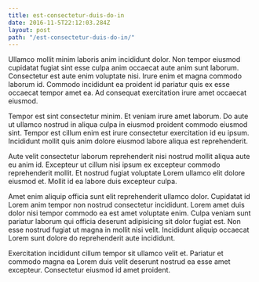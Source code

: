 ```yaml
---
title: est-consectetur-duis-do-in
date: 2016-11-5T22:12:03.284Z
layout: post
path: "/est-consectetur-duis-do-in/"
---
```


Ullamco mollit minim laboris anim incididunt dolor. Non tempor eiusmod cupidatat fugiat sint esse culpa anim occaecat aute anim sunt laborum. Consectetur est aute enim voluptate nisi. Irure enim et magna commodo laborum id. Commodo incididunt ea proident id pariatur quis ex esse occaecat tempor amet ea. Ad consequat exercitation irure amet occaecat eiusmod.

Tempor est sint consectetur minim. Et veniam irure amet laborum. Do aute ut ullamco nostrud in aliqua culpa in eiusmod proident commodo eiusmod sint. Tempor est cillum enim est irure consectetur exercitation id eu ipsum. Incididunt mollit quis anim dolore eiusmod labore aliqua est reprehenderit.

Aute velit consectetur laborum reprehenderit nisi nostrud mollit aliqua aute eu anim id. Excepteur ut cillum nisi ipsum ex excepteur commodo reprehenderit mollit. Et nostrud fugiat voluptate Lorem ullamco elit dolore eiusmod et. Mollit id ea labore duis excepteur culpa.

Amet enim aliquip officia sunt elit reprehenderit ullamco dolor. Cupidatat id Lorem anim tempor non nostrud consectetur incididunt. Lorem amet duis dolor nisi tempor commodo ea est amet voluptate enim. Culpa veniam sunt pariatur laborum qui officia deserunt adipisicing sit dolor fugiat est. Non esse nostrud fugiat ut magna in mollit nisi velit. Incididunt aliquip occaecat Lorem sunt dolore do reprehenderit aute incididunt.

Exercitation incididunt cillum tempor sit ullamco velit et. Pariatur et commodo magna ea Lorem duis velit deserunt nostrud ea esse amet excepteur. Consectetur eiusmod id amet proident.